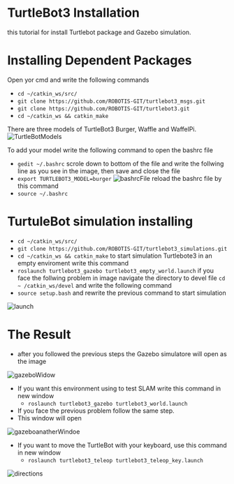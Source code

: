 # TurtleBot3 Installation
this tutorial for install Turtlebot package and Gazebo simulation.
# Installing Dependent Packages
Open yor cmd and write the following  commands
* `cd ~/catkin_ws/src/`
* `git clone https://github.com/ROBOTIS-GIT/turtlebot3_msgs.git`
* `git clone https://github.com/ROBOTIS-GIT/turtlebot3.git`
* `cd ~/catkin_ws && catkin_make`

 There are three models of TurtleBot3 Burger, Waffle and WaffelPi.
![TurtleBotModels](https://user-images.githubusercontent.com/50454895/87253120-42dfa600-c481-11ea-899d-325cdfbff197.jpeg)

 To add your model write the following command to open the bashrc file 
 * `gedit ~/.bashrc`
 scrole down to bottom of the file and write the follwing line as you see in the image, then save and close the file
 * `export TURTLEBOT3_MODEL=burger`
    ![bashrcFile](https://user-images.githubusercontent.com/50454895/87253114-3bb89800-c481-11ea-8784-699f27eb388d.png)
 reload the bashrc file by this command
 * `source ~/.bashrc`
 # TurtuleBot simulation installing
 * `cd ~/catkin_ws/src/`
 * `git clone https://github.com/ROBOTIS-GIT/turtlebot3_simulations.git`
 * `cd ~/catkin_ws && catkin_make`
 to start simulation Turtlebote3 in an empty enviroment write this command
 * `roslaunch turtlebot3_gazebo turtlebot3_empty_world.launch`
 if you face the follwing problem in image navigate the directory to devel file `cd ~ /catkin_ws/devel`  and write the following command
 * `source setup.bash` and rewrite the previous command to start simulation
  	
![launch](https://user-images.githubusercontent.com/50454895/87253119-407d4c00-c481-11ea-8b60-7071e4987609.png)
 
 
# The Result
* after you followed the previous steps the Gazebo simulatore will open as the image 
    
![gazeboWidow](https://user-images.githubusercontent.com/50454895/87253118-3fe4b580-c481-11ea-9180-f1288b752442.png)
        
        
* If you want this environment using to test SLAM write this command in new window
	* `roslaunch turtlebot3_gazebo turtlebot3_world.launch`
* If you face the previous problem follow the same step. 
* This window will open 
    
![gazeboanatherWindoe](https://user-images.githubusercontent.com/50454895/87253116-3eb38880-c481-11ea-8182-476055e79c6c.png)
  
  * If you want to move the TurtleBot with your keyboard, use this command in new window
  	* `roslaunch turtlebot3_teleop turtlebot3_teleop_key.launch`
	
![directions](https://user-images.githubusercontent.com/50454895/87253115-3e1af200-c481-11ea-9901-b2a4058354c6.png)
